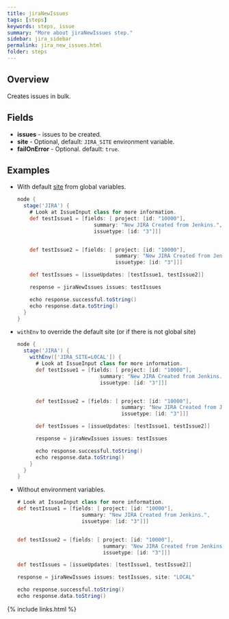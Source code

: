 ```yaml
---
title: jiraNewIssues
tags: [steps]
keywords: steps, issue
summary: "More about jiraNewIssues step."
sidebar: jira_sidebar
permalink: jira_new_issues.html
folder: steps
---
```


## Overview

Creates issues in bulk.

## Fields

* **issues** - issues to be created.
* **site** - Optional, default: `JIRA_SITE` environment variable.
* **failOnError** - Optional. default: `true`.

## Examples

* With default [site](config#environment-variables) from global variables.

  ```groovy
  node {
    stage('JIRA') {
      # Look at IssueInput class for more information.
      def testIssue1 = [fields: [ project: [id: "10000"],
                           summary: "New JIRA Created from Jenkins.",
                           issuetype: [id: "3"]]]


      def testIssue2 = [fields: [ project: [id: "10000"],
                                  summary: "New JIRA Created from Jenkins.",
                                  issuetype: [id: "3"]]]

      def testIssues = [issueUpdates: [testIssue1, testIssue2]]

      response = jiraNewIssues issues: testIssues

      echo response.successful.toString()
      echo response.data.toString()
    }
  }
  ```
* `withEnv` to override the default site (or if there is not global site)

  ```groovy
  node {
    stage('JIRA') {
      withEnv(['JIRA_SITE=LOCAL']) {
        # Look at IssueInput class for more information.
        def testIssue1 = [fields: [ project: [id: "10000"],
                             summary: "New JIRA Created from Jenkins.",
                             issuetype: [id: "3"]]]


        def testIssue2 = [fields: [ project: [id: "10000"],
                                    summary: "New JIRA Created from Jenkins.",
                                    issuetype: [id: "3"]]]

        def testIssues = [issueUpdates: [testIssue1, testIssue2]]

        response = jiraNewIssues issues: testIssues

        echo response.successful.toString()
        echo response.data.toString()
      }
    }
  }
  ```
* Without environment variables.

  ```groovy
  # Look at IssueInput class for more information.
  def testIssue1 = [fields: [ project: [id: "10000"],
                       summary: "New JIRA Created from Jenkins.",
                       issuetype: [id: "3"]]]


  def testIssue2 = [fields: [ project: [id: "10000"],
                              summary: "New JIRA Created from Jenkins.",
                              issuetype: [id: "3"]]]

  def testIssues = [issueUpdates: [testIssue1, testIssue2]]

  response = jiraNewIssues issues: testIssues, site: "LOCAL"

  echo response.successful.toString()
  echo response.data.toString()
  ```

{% include links.html %}
